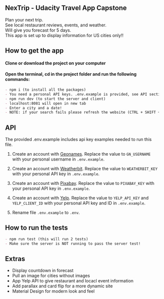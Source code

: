 ## NexTrip - Udacity Travel App Capstone

Plan your next trip.  
See local restaurant reviews, events, and weather.  
Will give you forecast for 5 days.  
This app is set up to display information for US cities only!!

## How to get the app

#### Clone or download the project on your computer

#### Open the terminal, cd in the project folder and run the following commands:

```markdown
- npm i (to install all the packages)
- You need a personal API keys. .env.example is provided, see API section below for details
- npm run dev (to start the server and client)
- localhost:8081 will open in new tab
- Enter a city and a date!
- NOTE: if your search fails please refresh the website (CTRL + SHIFT + R)
```

## API

The provided .env.example includes api key examples needed to run this file.

1. Create an account with [Geonames](http://www.geonames.org/export/web-services.html).
   Replace the value to `GN_USERNAME` with your personal username in `.env.example`.

2. Create an account with [Weatherbit](https://www.weatherbit.io/account/create).
   Replace the value to `WEATHERBIT_KEY` with your personal API key in `.env.example`.
3. Create an account with [Pixabay](https://pixabay.com/api/docs/).
   Replace the value to `PIXABAY_KEY` with your personal API key in `.env.example`.
4. Create an account with [Yelp](https://www.yelp.com/fusion).
   Replace the value to `YELP_API_KEY` and `YELP_CLIENT_ID` with your personal API key and ID in `.env.example`.
5. Rename file `.env.example` to `.env`.

## How to run the tests

```markdown
- npm run test (this will run 2 tests)
- Make sure the server is NOT running to pass the server test!
```

## Extras

- Display countdown in forecast
- Pull an image for cities without images
- App Yelp API to give restaurant and locacl event information
- Add parallax and card flip for a more dynamic site
- Material Design for modern look and feel
